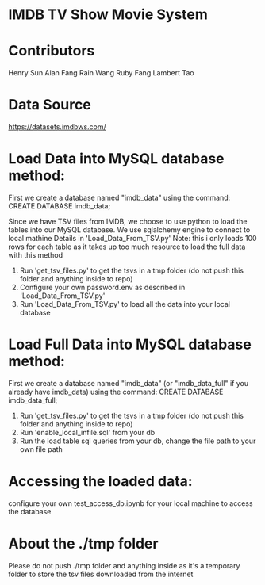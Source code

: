 # IMDB TV Show Movie System

# Contributors
Henry Sun
Alan Fang
Rain Wang
Ruby Fang
Lambert Tao

# Data Source
https://datasets.imdbws.com/

# Load Data into MySQL database method: 
First we create a database named "imdb_data" using the command:
CREATE DATABASE imdb_data;

Since we have TSV files from IMDB, we choose to use python to load the tables into our MySQL database. 
We use sqlalchemy engine to connect to local mathine
Details in 'Load_Data_From_TSV.py'
Note: this i only loads 100 rows for each table as it takes up too much resource to load the full data with this method

1. Run 'get_tsv_files.py' to get the tsvs in a tmp folder (do not push this folder and anything inside to repo)
2. Configure your own password.env as described in 'Load_Data_From_TSV.py'
3. Run 'Load_Data_From_TSV.py' to load all the data into your local database

# Load Full Data into MySQL database method:
First we create a database named "imdb_data" (or "imdb_data_full" if you already have imdb_data) using the command:
CREATE DATABASE imdb_data_full;

1. Run 'get_tsv_files.py' to get the tsvs in a tmp folder (do not push this folder and anything inside to repo)
2. Run 'enable_local_infile.sql' from your db
3. Run the load table sql queries from your db, change the file path to your own file path


# Accessing the loaded data:
configure your own test_access_db.ipynb for your local machine to access the database

# About the ./tmp folder
Please do not push ./tmp folder and anything inside as it's a temporary folder to store the tsv files downloaded from the internet